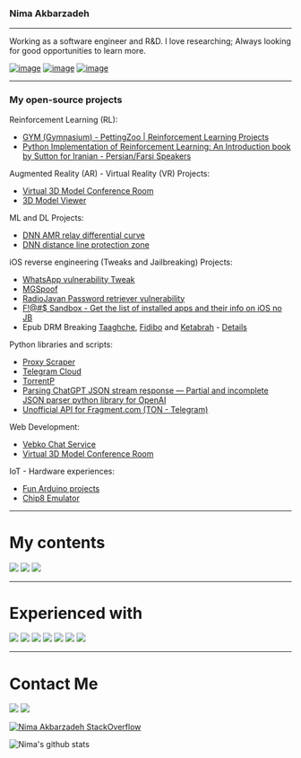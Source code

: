### Nima Akbarzadeh
----

Working as a software engineer and R&D. I love researching; Always looking for good opportunities to learn more.

[![image](https://img.shields.io/badge/Telegram-blue?style=for-the-badge&logo=telegram)](https://t.me/jailbroken)
[![image](https://img.shields.io/badge/Protonmail-5143cc?style=for-the-badge&logo=Protonmail&logoColor=white)](mailto:iw4p@protonmail.com)
[![image](https://img.shields.io/badge/Linkedin-0077B5?style=for-the-badge&logo=linkedin&logoColor=white)](https://www.linkedin.com/in/nimk/)


----
### My open-source projects

Reinforcement Learning (RL):
  - [GYM (Gymnasium) - PettingZoo | Reinforcement Learning Projects](https://github.com/iw4p/Reinforcement-Learning)
  - [Python Implementation of Reinforcement Learning: An Introduction book by Sutton for Iranian - Persian/Farsi Speakers](https://github.com/iw4p/reinforcement-learning-an-introduction)


Augmented Reality (AR) - Virtual Reality (VR) Projects:
  - [Virtual 3D Model Conference Room](https://github.com/iw4p/Virtual-3D-Model-Conference-Room)
  - [3D Model Viewer](https://github.com/iw4p/3D-Model-Viewer)


ML and DL Projects:
  - [DNN AMR relay differential curve](https://github.com/iw4p/dnn-amr-reley-differential-curve)
  - [DNN distance line protection zone](https://github.com/iw4p/dnn-distance-line-protection-zone)


iOS reverse engineering (Tweaks and Jailbreaking) Projects:
  - [WhatsApp vulnerability Tweak](https://github.com/iw4p/WhatsApp-Tweak)
  - [MGSpoof](https://github.com/iw4p/MGSpoof)
  - [RadioJavan Password retriever vulnerability](https://github.com/iw4p/RadioJavan-Password-retriever)
  - [F!@#$ Sandbox - Get the list of installed apps and their info on iOS no JB](https://github.com/iw4p/Fuck-SandBox)
  - Epub DRM Breaking [Taaghche](https://taaghche.com/), [Fidibo](https://fidibo.com/) and [Ketabrah](https://www.ketabrah.ir/) - [Details](https://www.linkedin.com/posts/nimk_reverseengineering-drm-activity-7048319477561614337-R4tR)

Python libraries and scripts:
  - [Proxy Scraper](https://github.com/iw4p/proxy-scraper)
  - [Telegram Cloud](https://github.com/iw4p/telegram-cloud)
  - [TorrentP](https://github.com/iw4p/torrentp)
  - [Parsing ChatGPT JSON stream response — Partial and incomplete JSON parser python library for OpenAI](https://github.com/iw4p/partialjson)
  - [Unofficial API for Fragment.com (TON - Telegram)](https://github.com/iw4p/Ton-Fragment)


Web Development:
  - [Vebko Chat Service](https://github.com/iw4p/Vebko-Chat-Service)
  - [Virtual 3D Model Conference Room](https://github.com/iw4p/Virtual-3D-Model-Conference-Room)


IoT - Hardware experiences:
  - [Fun Arduino projects](https://github.com/iw4p/Arduino)
  - [Chip8 Emulator](https://github.com/iw4p/chip8-emulator)

----

# My contents
[![](https://img.shields.io/badge/-medium-black?style=for-the-badge&logo=medium)](https://medium.com/@nimk)
[![](https://img.shields.io/badge/-dev.to-black?style=for-the-badge&logo=dev.to)](https://dev.to/iw4p)
[![](https://img.shields.io/badge/-Virgool-black?style=for-the-badge&logo=Virgool)](https://virgool.io/@iw4p)

---

# Experienced with
[![](https://img.shields.io/badge/-python-black?style=for-the-badge&logo=python)](https://www.python.org/)
[![](https://img.shields.io/badge/-javascript-black?style=for-the-badge&logo=javascript)](https://nodejs.org/)
[![](https://img.shields.io/badge/-go-black?style=for-the-badge&logo=go)](https://go.dev/)
[![](https://img.shields.io/badge/-Swift-black?style=for-the-badge&logo=apple)](https://swift.org/)
[![](https://img.shields.io/badge/-docker-black?style=for-the-badge&logo=docker)](https://docker.com/)
[![](https://img.shields.io/badge/-linux-black?style=for-the-badge&logo=linux)](https://linux.org/)
[![](https://img.shields.io/badge/-shell-black?style=for-the-badge&logo=linux)](https://linux.org/)

---

# Contact Me
[![](https://img.shields.io/badge/-Mail-black?style=for-the-badge&logo=protonmail)](mailto:iw4p@protonmail.com)
[![](https://img.shields.io/badge/-LinkedIn-black?style=for-the-badge&logo=linkedin)](https://linkedin.com/in/nimk)

[![Nima Akbarzadeh StackOverflow](https://github-readme-stackoverflow.vercel.app/?userID=4827642&layout=compact&theme=dark)](https://stackoverflow.com/users/4827642/nima-akbarzadeh)

![Nima's github stats](https://github-readme-stats.vercel.app/api?username=iw4p&show_icons=true&theme=chartreuse-dark&show_icons=true&count_private=true)
